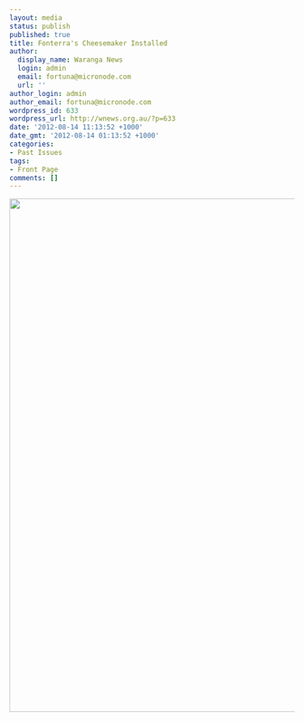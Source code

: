 ```yaml
---
layout: media
status: publish
published: true
title: Fonterra's Cheesemaker Installed
author:
  display_name: Waranga News
  login: admin
  email: fortuna@micronode.com
  url: ''
author_login: admin
author_email: fortuna@micronode.com
wordpress_id: 633
wordpress_url: http://wnews.org.au/?p=633
date: '2012-08-14 11:13:52 +1000'
date_gmt: '2012-08-14 01:13:52 +1000'
categories:
- Past Issues
tags:
- Front Page
comments: []
---
```


<a href="{{ site.url }}/images/2012/08/frontpage-20120726.pdf"><img class="alignnone size-full wp-image-630" title="Front Page - July 26, 2012" src="{{ site.url }}/images/2012/08/frontpage-20120726.png" alt="" width="624" height="907" /></a>
